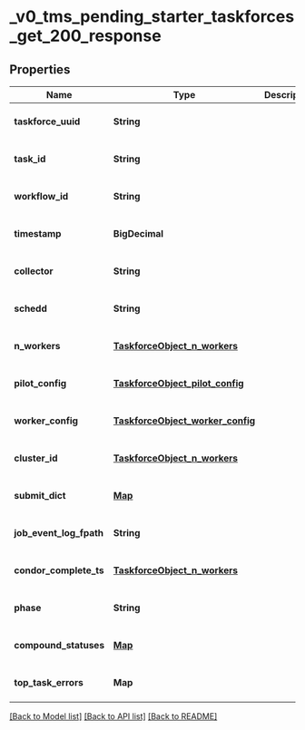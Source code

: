 # _v0_tms_pending_starter_taskforces_get_200_response
## Properties

| Name | Type | Description | Notes |
|------------ | ------------- | ------------- | -------------|
| **taskforce\_uuid** | **String** |  | [optional] [default to null] |
| **task\_id** | **String** |  | [optional] [default to null] |
| **workflow\_id** | **String** |  | [optional] [default to null] |
| **timestamp** | **BigDecimal** |  | [optional] [default to null] |
| **collector** | **String** |  | [optional] [default to null] |
| **schedd** | **String** |  | [optional] [default to null] |
| **n\_workers** | [**TaskforceObject_n_workers**](TaskforceObject_n_workers.md) |  | [optional] [default to null] |
| **pilot\_config** | [**TaskforceObject_pilot_config**](TaskforceObject_pilot_config.md) |  | [optional] [default to null] |
| **worker\_config** | [**TaskforceObject_worker_config**](TaskforceObject_worker_config.md) |  | [optional] [default to null] |
| **cluster\_id** | [**TaskforceObject_n_workers**](TaskforceObject_n_workers.md) |  | [optional] [default to null] |
| **submit\_dict** | [**Map**](TaskforceObject_submit_dict_value.md) |  | [optional] [default to null] |
| **job\_event\_log\_fpath** | **String** |  | [optional] [default to null] |
| **condor\_complete\_ts** | [**TaskforceObject_n_workers**](TaskforceObject_n_workers.md) |  | [optional] [default to null] |
| **phase** | **String** |  | [optional] [default to null] |
| **compound\_statuses** | [**Map**](map.md) |  | [optional] [default to null] |
| **top\_task\_errors** | **Map** |  | [optional] [default to null] |

[[Back to Model list]](../README.md#documentation-for-models) [[Back to API list]](../README.md#documentation-for-api-endpoints) [[Back to README]](../README.md)

